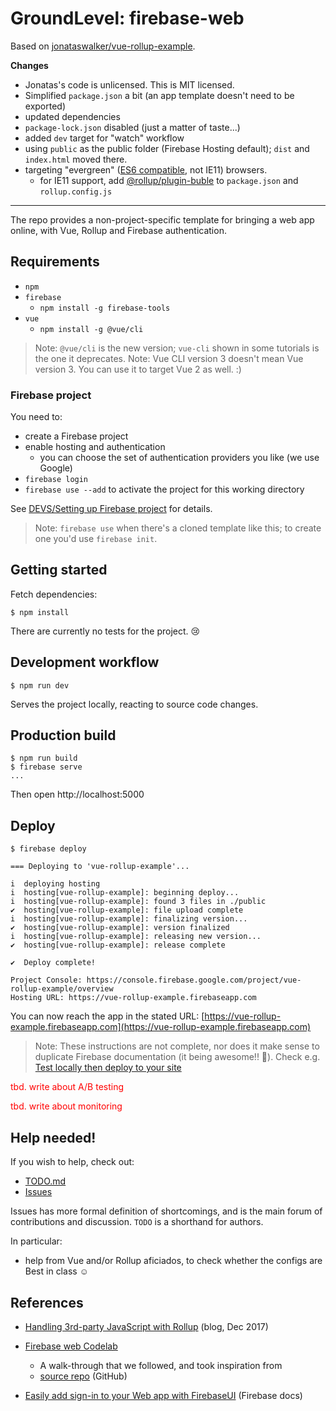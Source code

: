 # GroundLevel: firebase-web

<!-- tbd. logo of GroundLevel -->

Based on [jonataswalker/vue-rollup-example](https://github.com/jonataswalker/vue-rollup-example).

**Changes**

- Jonatas's code is unlicensed. This is MIT licensed.
- Simplified `package.json` a bit (an app template doesn't need to be exported)
- updated dependencies
- `package-lock.json` disabled (just a matter of taste...)
- added `dev` target for "watch" workflow
- using `public` as the public folder (Firebase Hosting default); `dist` and `index.html` moved there.
- targeting "evergreen" ([ES6 compatible](https://caniuse.com/#search=ES6%20modules), not IE11) browsers.
  - for IE11 support, add [@rollup/plugin-buble](https://github.com/rollup/plugins/tree/master/packages/buble) to `package.json` and `rollup.config.js`

---
  
The repo provides a non-project-specific template for bringing a web app online, with Vue, Rollup and Firebase authentication.

<!--
This template has been used in the following applications:

- ...

! Your application reference appreciated here; even if it were commercial and closed source, you may be able to share the name. :)
-->


## Requirements

- `npm`
- `firebase`
  - `npm install -g firebase-tools`
- `vue`
  - `npm install -g @vue/cli`

>Note: `@vue/cli` is the new version; `vue-cli` shown in some tutorials is the one it deprecates. Note: Vue CLI version 3 doesn't mean Vue version 3. You can use it to target Vue 2 as well. :)

### Firebase project

You need to:

- create a Firebase project
- enable hosting and authentication
  - you can choose the set of authentication providers you like (we use Google)
- `firebase login`
- `firebase use --add` to activate the project for this working directory

See [DEVS/Setting up Firebase project](DEVS/Setting%20up%%20Firebase%20project.md) for details.

>Note: `firebase use` when there's a cloned template like this; to create one you'd use `firebase init`.

<!-- Editor's note: no need to provide more details?...
-->


## Getting started

Fetch dependencies:

```
$ npm install
```

There are currently no tests for the project. 😢

## Development workflow

```
$ npm run dev
```

Serves the project locally, reacting to source code changes.


## Production build

```
$ npm run build
$ firebase serve
...
```

Then open http://localhost:5000


## Deploy

```
$ firebase deploy

=== Deploying to 'vue-rollup-example'...

i  deploying hosting
i  hosting[vue-rollup-example]: beginning deploy...
i  hosting[vue-rollup-example]: found 3 files in ./public
✔  hosting[vue-rollup-example]: file upload complete
i  hosting[vue-rollup-example]: finalizing version...
✔  hosting[vue-rollup-example]: version finalized
i  hosting[vue-rollup-example]: releasing new version...
✔  hosting[vue-rollup-example]: release complete

✔  Deploy complete!

Project Console: https://console.firebase.google.com/project/vue-rollup-example/overview
Hosting URL: https://vue-rollup-example.firebaseapp.com
```

You can now reach the app in the stated URL: [https://vue-rollup-example.firebaseapp.com](https://vue-rollup-example.firebaseapp.com)

>Note: These instructions are not complete, nor does it make sense to duplicate Firebase documentation (it being awesome!! 🥳). Check e.g. [Test locally then deploy to your site](https://firebase.google.com/docs/hosting/deploying)

<font color=red>tbd. write about A/B testing</font>

<font color=red>tbd. write about monitoring</font>


## Help needed!

If you wish to help, check out:

- [TODO.md](TODO.md)
- [Issues](https://github.com/akauppi/vue-rollup-example-with-firebase-auth/issues)

Issues has more formal definition of shortcomings, and is the main forum of contributions and discussion. `TODO` is a shorthand for authors.

In particular:

- help from Vue and/or Rollup aficiados, to check whether the configs are Best in class ☺️

## References

- [Handling 3rd-party JavaScript with Rollup](https://engineering.mixmax.com/blog/rollup-externals/) (blog, Dec 2017)

- [Firebase web Codelab](https://codelabs.developers.google.com/codelabs/firebase-web/#1)
  - A walk-through that we followed, and took inspiration from
  - [source repo](https://github.com/firebase/friendlychat-web) (GitHub)
 
- [Easily add sign-in to your Web app with FirebaseUI](https://firebase.google.com/docs/auth/web/firebaseui) (Firebase docs)

 